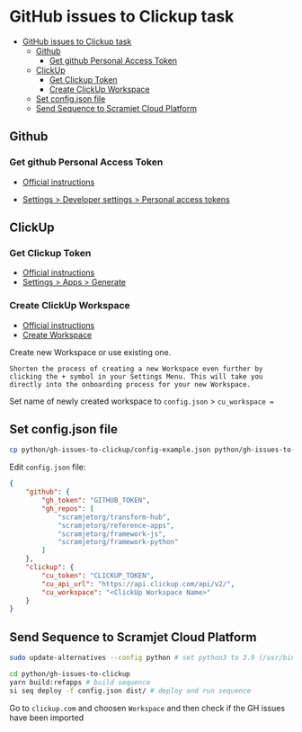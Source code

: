 # GitHub issues to Clickup task

- [GitHub issues to Clickup task](#github-issues-to-clickup-task)
  - [Github](#github)
    - [Get github Personal Access Token](#get-github-personal-access-token)
  - [ClickUp](#clickup)
    - [Get Clickup Token](#get-clickup-token)
    - [Create ClickUp Workspace](#create-clickup-workspace)
  - [Set config.json file](#set-configjson-file)
  - [Send Sequence to Scramjet Cloud Platform](#send-sequence-to-scramjet-cloud-platform)

## Github

### Get github Personal Access Token

- [Official instructions](https://docs.github.com/en/authentication/keeping-your-account-and-data-secure/creating-a-personal-access-token)

- [Settings > Developer settings > Personal access tokens](https://github.com/settings/tokens)

## ClickUp

### Get Clickup Token

- [Official instructions](https://help.clickup.com/hc/en-us/articles/6303426241687-Getting-Started-with-the-ClickUp-API)
- [Settings > Apps > Generate](https://app.clickup.com/settings/apps)

### Create ClickUp Workspace

- [Official instructions](https://help.clickup.com/hc/en-us/articles/6310502590487-How-do-I-create-a-new-Workspace-)
- [Create Workspace](https://app.clickup.com/onboarding)

Create new Workspace or use existing one.

```text
Shorten the process of creating a new Workspace even further by clicking the + symbol in your Settings Menu. This will take you directly into the onboarding process for your new Workspace.
```

Set name of newly created workspace to `config.json` > `cu_workspace =`

## Set config.json file

```bash
cp python/gh-issues-to-clickup/config-example.json python/gh-issues-to-clickup/config.json
```

Edit `config.json` file:

```json
{
    "github": {
        "gh_token": "GITHUB_TOKEN",
        "gh_repos": [
            "scramjetorg/transform-hub", 
            "scramjetorg/reference-apps", 
            "scramjetorg/framework-js", 
            "scramjetorg/framework-python"
        ]
    },
    "clickup": {
        "cu_token": "CLICKUP_TOKEN",
        "cu_api_url": "https://api.clickup.com/api/v2/",
        "cu_workspace": "<ClickUp Workspace Name>"
    }
}
```

## Send Sequence to Scramjet Cloud Platform

```bash
sudo update-alternatives --config python # set python3 to 3.9 (/usr/bin/python3.9)

cd python/gh-issues-to-clickup
yarn build:refapps # build sequence
si seq deploy -f config.json dist/ # deploy and run sequence
```

Go to `clickup.com` and choosen `Workspace` and then check if the GH issues have been imported
